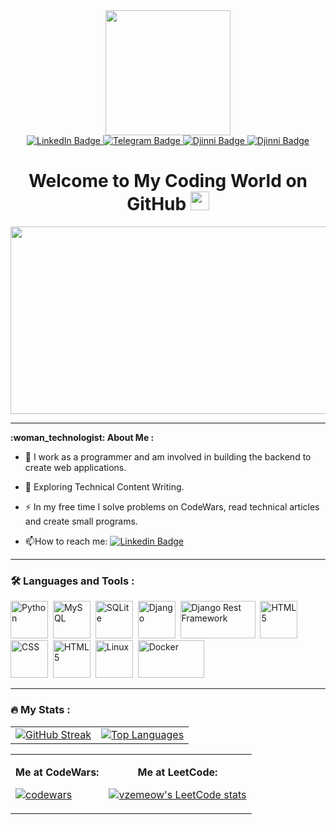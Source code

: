 <div id="header" align="center">
  <img src="https://media1.giphy.com/media/v1.Y2lkPTc5MGI3NjExcGltdnYxdzkyczd5amYwNnZ6eXQxbGE0ZWR6bjl4bXc4eHM4ZGszbyZlcD12MV9pbnRlcm5hbF9naWZfYnlfaWQmY3Q9Zw/nFLW7PNGgN3lI68rdv/giphy.gif" width="200"/>
  <div id="badges">
    <a href="https://www.linkedin.com/in/nikita-shnaider-b20866294">
  <img src="https://img.shields.io/badge/LinkedIn-blue?style=for-the-badge&logo=linkedin&logoColor=white" alt="LinkedIn Badge"/>
    </a>
    <a href="https://www.t.me/mistse_dlya_vashoyi_reklamy">
  <img src="https://img.shields.io/badge/Telegram-2CA5E0?style=for-the-badge&logo=telegram&logoColor=white" alt="Telegram Badge"/>
          </a>
    <a href="https://djinni.co/q/97c01f8f79/">
  <img src="https://img.shields.io/badge/Djinni-0d5ccb?style=for-the-badge&logo=django&logoColor=white" alt="Djinni Badge"/>
          </a>
    <a href="https://dou.ua/users/dogherty/">
  <img src="https://img.shields.io/badge/DOU-black?style=for-the-badge&logo=D&logoColor=white" alt="Djinni Badge"/>
          </a>
</div>
  <img src="https://komarev.com/ghpvc/?username=Dogherty&style=flat-square&color=blue" alt=""/>
<h1>
  Welcome to My Coding World on GitHub
  <img src="https://media.giphy.com/media/hvRJCLFzcasrR4ia7z/giphy.gif" width="30px"/>
</h1>
</div>
<div align="center">
  <img src="https://media1.giphy.com/media/SWoSkN6DxTszqIKEqv/giphy.gif" width="600" height="300"/>
</div>

---

<div align="left">
<strong> :woman_technologist: About Me :</strong>
  
- :telescope: I work as a programmer and am involved in building the backend to create web applications.
  
- :seedling: Exploring Technical Content Writing.
  
- :zap: In my free time I solve problems on CodeWars, read technical articles and create small programs.

- :mailbox:How to reach me: [![Linkedin Badge](https://img.shields.io/badge/-dogherty-blue?style=flat&logo=Linkedin&logoColor=white)](https://www.linkedin.com/in/nikita-shnaider-b20866294/)
  
---

### :hammer_and_wrench: Languages and Tools :
<div>
  <img src="https://cdn.jsdelivr.net/gh/walkxcode/dashboard-icons/png/python.png" title="Python" alt="Python" width="60" height="60"/>&nbsp;
  <img src="https://cdn.jsdelivr.net/gh/walkxcode/dashboard-icons/png/mysql.png" title="MySQL" alt="MySQL" width="60" height="60"/>&nbsp;
  <img src="https://cdn.jsdelivr.net/gh/walkxcode/dashboard-icons/png/sqlitebrowser.png" title="SQLite" alt="SQLite" width="60" height="60"/>&nbsp;
  <img src="https://console.kamatera.com/assets/images/os/os_django.png" title="Django" alt="Django" width="60" height="60"/>&nbsp;
  <img src="https://miro.medium.com/v2/resize:fit:440/1*J3G3akaMpUOLegw0p0qthA.png" title="Django Rest Framework" alt="Django Rest Framework" width="120" height="60"/>&nbsp;
  <img src="https://cdn-icons-png.flaticon.com/512/1216/1216733.png" title="HTML5" alt="HTML5" width="60" height="60"/>&nbsp;
  <img src="https://cdn.pixabay.com/photo/2017/08/05/11/16/logo-2582747_1280.png" title="CSS" alt="CSS" width="60" height="60"/>&nbsp;
  <img src="https://cdn.iconscout.com/icon/free/png-256/free-git-16-1175195.png" title="HTML5" alt="HTML5" width="60" height="60"/>&nbsp;
  <img src="https://cdn-icons-png.flaticon.com/512/518/518713.png" title="Linux" alt="Linux" width="60" height="60"/>&nbsp;
  <img src="https://logos-world.net/wp-content/uploads/2021/02/Docker-Symbol.png" title="Docker" alt="Docker" width="106" height="60"/>&nbsp;
</div>

---

### :fire: My Stats :
<div align="center">
<table>
  <tr>
    <td>
      <a href="https://git.io/streak-stats">
        <img src="http://github-readme-streak-stats.herokuapp.com?user=dogherty&theme=dark&background=000000" alt="GitHub Streak">
      </a>
    </td>
    <td>
      <a href="https://github.com/anuraghazra/github-readme-stats">
        <img src="https://github-readme-stats.vercel.app/api/top-langs/?username=dogherty&layout=compact&theme=vision-friendly-dark" alt="Top Languages">
      </a>
    </td>
  </tr>
</table>
<table>
  <tr>
    <td>
      <p align="center"><strong>Me at CodeWars:</strong></p>
      <p><a href="https://www.codewars.com/users/Dogherty"">
        <img src="https://www.codewars.com/users/Dogherty/badges/large" alt="codewars">
      </a></p>
    </td>
    <td>
      <p align="center"><strong>Me at LeetCode:</strong></p>
      <p><a href="https://github.com/KnlnKS/leetcode-stats">
        <img src="https://leetcode-stats-six.vercel.app/api?username=vzemeow&theme=dark" alt="vzemeow's LeetCode stats">
      </a></p>
    </td>
  </tr>
</table>
</div>
